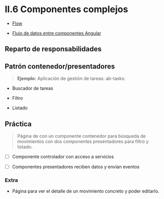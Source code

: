 # II.6 Componentes complejos

- [Flow](https://academiabinaria.github.io/angular-basic/readme/4-flow.html#1)

- [Flujo de datos entre componentes Angular](https://academia-binaria.com/flujo-de-datos-entre-componentes-angular/)

## Reparto de responsabilidades

## Patrón contenedor/presentadores


> **Ejemplo:** Aplicación de gestión de tareas: ab-tasks:

- Buscador de tareas

- Filtro

- Listado

## Práctica

> Página de con un componente contenedor para búsqueda de movimientos con dos componentes presentadores para filtro y listado.

- [ ] Componente controlador con acceso a servicios
- [ ] Componentes presentadores reciben datos y envían eventos


### Extra

- Página para ver el detalle de un movimiento concreto y poder editarlo.